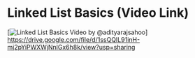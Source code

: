# Linked List Basics (Video Link)

[![Linked List Basics Video by @adityarajsahoo](https://drive.google.com/file/d/1c27fiqppjXTT9Uweqv-UitEU5teNyU-x/view?usp=sharing)]
https://drive.google.com/file/d/1ssQQIL91inH-mj2pYiPWXWjNnlGx6h8k/view?usp=sharing
